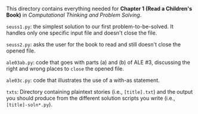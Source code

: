This directory contains everything needed for
**Chapter 1 (Read a Children's Book)** in
*Computational Thinking and Problem Solving*.

`seuss1.py`: the simplest solution to our first problem-to-be-solved.
It handles only one specific input file and doesn't close the file.

`seuss2.py`: asks the user for the book to read and still doesn't
close the opened file.

`ale03ab.py`: code that goes with parts (a) and (b) of ALE #3, discussing
the right and wrong places to `close` the opened file.

`ale03c.py`: code that illustrates the use of a with-as statement.

`txts`: Directory containing plaintext stories (i.e., `[title].txt`)
and the output you should produce from the different solution scripts
you write (i.e., `[title]-soln*.py`).

